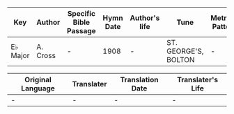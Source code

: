 Key | Author   | Specific Bible Passage     |Hymn Date |Author's life |Tune |Metrical Pattern   |Composer/Source
-- | --------- | ---------------------------|----------|--------------|-----|-------------------|-------------  
E♭ Major |A. Cross |- |1908 |- |ST. GEORGE'S, BOLTON |- |J. Walch

Original Language | Translater | Translation Date   | Translater's Life  
----------------- | --------- | --------------------|-------------     
\- |- |- |-
